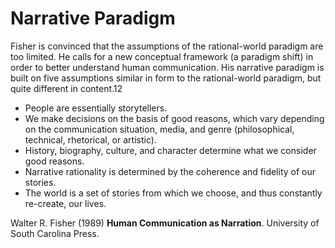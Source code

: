 # Narrative Paradigm

Fisher is convinced that the assumptions of the rational-world paradigm are too limited. He calls for a new conceptual framework (a paradigm shift) in order to better understand human communication. His narrative paradigm is built on five assumptions similar in form to the rational-world paradigm, but quite different in content.12 

- People are essentially storytellers.
- We make decisions on the basis of good reasons, which vary depending on the communication situation, media, and genre (philosophical, technical, rhetorical, or artistic).
- History, biography, culture, and character determine what we consider good reasons.
- Narrative rationality is determined by the coherence and fidelity of our stories.
- The world is a set of stories from which we choose, and thus constantly re-create, our lives.



Walter R. Fisher (1989) **Human Communication as Narration**. University of South Carolina Press.
